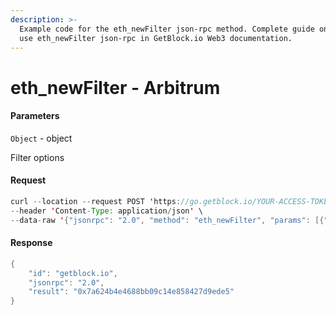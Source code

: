 ```yaml
---
description: >-
  Example code for the eth_newFilter json-rpc method. Сomplete guide on how to
  use eth_newFilter json-rpc in GetBlock.io Web3 documentation.
---
```


# eth\_newFilter - Arbitrum

#### Parameters

`Object` - object

Filter options

#### Request

```java
curl --location --request POST 'https://go.getblock.io/YOUR-ACCESS-TOKEN/mainnet/' \
--header 'Content-Type: application/json' \
--data-raw '{"jsonrpc": "2.0", "method": "eth_newFilter", "params": [{"fromBlock": "earliest", "toBlock": "latest", "topics": []}], "id": "getblock.io"}'
```

#### Response

```java
{
    "id": "getblock.io",
    "jsonrpc": "2.0",
    "result": "0x7a624b4e4688bb09c14e858427d9ede5"
}
```

